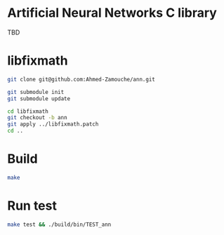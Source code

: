 # Artificial Neural Networks C library
TBD
# libfixmath

```bash
git clone git@github.com:Ahmed-Zamouche/ann.git

git submodule init
git submodule update

cd libfixmath
git checkout -b ann
git apply ../libfixmath.patch
cd ..
```

# Build
```bash
make
```

# Run test
```bash
make test && ./build/bin/TEST_ann
```